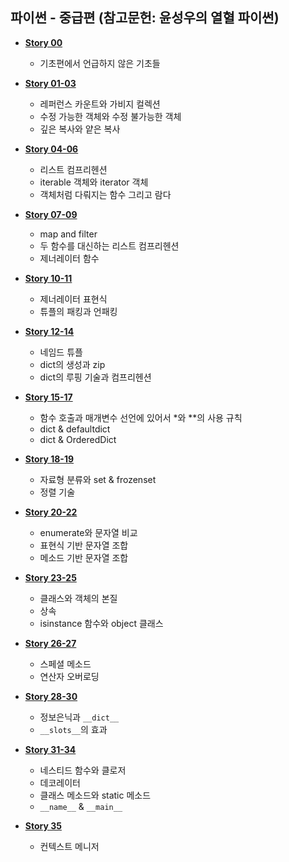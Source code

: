 ## 파이썬 - 중급편 (참고문헌: 윤성우의 열혈 파이썬)

* [**Story 00**](https://colab.research.google.com/github/SeoulTechPSE/CompThinking/blob/master/python_intermediate/story_00.ipynb)
  * 기초편에서 언급하지 않은 기초들

* [**Story 01-03**](https://colab.research.google.com/github/SeoulTechPSE/CompThinking/blob/master/python_intermediate/story_01_03.ipynb)
  
  * 레퍼런스 카운트와 가비지 컬렉션   
  * 수정 가능한 객체와 수정 불가능한 객체
  * 깊은 복사와 얕은 복사

* [**Story 04-06**](https://colab.research.google.com/github/SeoulTechPSE/CompThinking/blob/master/python_intermediate/story_04_06.ipynb)

  * 리스트 컴프리헨션
  * iterable 객체와 iterator 객체
  * 객체처럼 다뤄지는 함수 그리고 람다

* [**Story 07-09**](https://colab.research.google.com/github/SeoulTechPSE/CompThinking/blob/master/python_intermediate/story_07_09.ipynb)

  * map and filter
  * 두 함수를 대신하는 리스트 컴프리헨션
  * 제너레이터 함수
 
* [**Story 10-11**](https://colab.research.google.com/github/SeoulTechPSE/CompThinking/blob/master/python_intermediate/story_10_11.ipynb) 

  * 제너레이터 표현식
  * 튜플의 패킹과 언패킹

* [**Story 12-14**](https://colab.research.google.com/github/SeoulTechPSE/CompThinking/blob/master/python_intermediate/story_12_14.ipynb)

  * 네임드 튜플
  * dict의 생성과 zip
  * dict의 루핑 기술과 컴프리헨션

* [**Story 15-17**](https://colab.research.google.com/github/SeoulTechPSE/CompThinking/blob/master/python_intermediate/story_15_17.ipynb)

  * 함수 호출과 매개변수 선언에 있어서 \*와 \*\*의 사용 규칙
  * dict & defaultdict
  * dict & OrderedDict

* [**Story 18-19**](https://colab.research.google.com/github/SeoulTechPSE/CompThinking/blob/master/python_intermediate/story_18_19.ipynb)

  * 자료형 분류와 set & frozenset
  * 정렬 기술

* [**Story 20-22**](https://colab.research.google.com/github/SeoulTechPSE/CompThinking/blob/master/python_intermediate/story_20_22.ipynb)

  * enumerate와 문자열 비교
  * 표현식 기반 문자열 조합
  * 메소드 기반 문자열 조합

* [**Story 23-25**](https://colab.research.google.com/github/SeoulTechPSE/CompThinking/blob/master/python_intermediate/story_23_25.ipynb)

  * 클래스와 객체의 본질
  * 상속
  * isinstance 함수와 object 클래스

* [**Story 26-27**](https://colab.research.google.com/github/SeoulTechPSE/CompThinking/blob/master/python_intermediate/story_26_27.ipynb)

  * 스페셜 메소드
  * 연산자 오버로딩

* [**Story 28-30**](https://colab.research.google.com/github/SeoulTechPSE/CompThinking/blob/master/python_intermediate/story_28_30.ipynb)

  * 정보은닉과 `__dict__`
  * `__slots__`의 효과

* [**Story 31-34**](https://colab.research.google.com/github/SeoulTechPSE/CompThinking/blob/master/python_intermediate/story_31_34.ipynb)

  * 네스티드 함수와 클로저
  * 데코레이터
  * 클래스 메소드와 static 메소드
  * `__name__` & `__main__`
 

* [**Story 35**](https://colab.research.google.com/github/SeoulTechPSE/CompThinking/blob/master/python_intermediate/story_35.ipynb)

  * 컨텍스트 메니저

